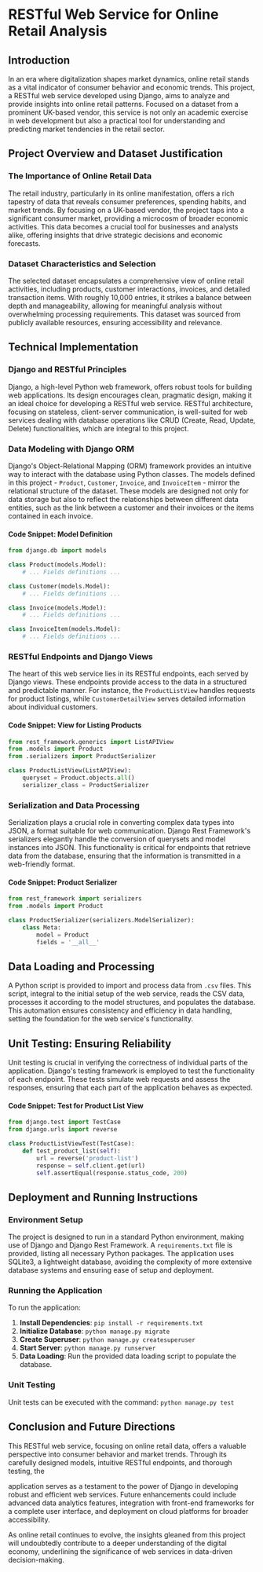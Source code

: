 
# RESTful Web Service for Online Retail Analysis

## Introduction

In an era where digitalization shapes market dynamics, online retail stands as a vital indicator of consumer behavior and economic trends. This project, a RESTful web service developed using Django, aims to analyze and provide insights into online retail patterns. Focused on a dataset from a prominent UK-based vendor, this service is not only an academic exercise in web development but also a practical tool for understanding and predicting market tendencies in the retail sector.

## Project Overview and Dataset Justification

### The Importance of Online Retail Data

The retail industry, particularly in its online manifestation, offers a rich tapestry of data that reveals consumer preferences, spending habits, and market trends. By focusing on a UK-based vendor, the project taps into a significant consumer market, providing a microcosm of broader economic activities. This data becomes a crucial tool for businesses and analysts alike, offering insights that drive strategic decisions and economic forecasts.

### Dataset Characteristics and Selection

The selected dataset encapsulates a comprehensive view of online retail activities, including products, customer interactions, invoices, and detailed transaction items. With roughly 10,000 entries, it strikes a balance between depth and manageability, allowing for meaningful analysis without overwhelming processing requirements. This dataset was sourced from publicly available resources, ensuring accessibility and relevance.

## Technical Implementation

### Django and RESTful Principles

Django, a high-level Python web framework, offers robust tools for building web applications. Its design encourages clean, pragmatic design, making it an ideal choice for developing a RESTful web service. RESTful architecture, focusing on stateless, client-server communication, is well-suited for web services dealing with database operations like CRUD (Create, Read, Update, Delete) functionalities, which are integral to this project.

### Data Modeling with Django ORM

Django's Object-Relational Mapping (ORM) framework provides an intuitive way to interact with the database using Python classes. The models defined in this project - `Product`, `Customer`, `Invoice`, and `InvoiceItem` - mirror the relational structure of the dataset. These models are designed not only for data storage but also to reflect the relationships between different data entities, such as the link between a customer and their invoices or the items contained in each invoice.

#### Code Snippet: Model Definition

```python
from django.db import models

class Product(models.Model):
    # ... Fields definitions ...

class Customer(models.Model):
    # ... Fields definitions ...

class Invoice(models.Model):
    # ... Fields definitions ...

class InvoiceItem(models.Model):
    # ... Fields definitions ...
```

### RESTful Endpoints and Django Views

The heart of this web service lies in its RESTful endpoints, each served by Django views. These endpoints provide access to the data in a structured and predictable manner. For instance, the `ProductListView` handles requests for product listings, while `CustomerDetailView` serves detailed information about individual customers.

#### Code Snippet: View for Listing Products

```python
from rest_framework.generics import ListAPIView
from .models import Product
from .serializers import ProductSerializer

class ProductListView(ListAPIView):
    queryset = Product.objects.all()
    serializer_class = ProductSerializer
```

### Serialization and Data Processing

Serialization plays a crucial role in converting complex data types into JSON, a format suitable for web communication. Django Rest Framework's serializers elegantly handle the conversion of querysets and model instances into JSON. This functionality is critical for endpoints that retrieve data from the database, ensuring that the information is transmitted in a web-friendly format.

#### Code Snippet: Product Serializer

```python
from rest_framework import serializers
from .models import Product

class ProductSerializer(serializers.ModelSerializer):
    class Meta:
        model = Product
        fields = '__all__'
```

## Data Loading and Processing

A Python script is provided to import and process data from `.csv` files. This script, integral to the initial setup of the web service, reads the CSV data, processes it according to the model structures, and populates the database. This automation ensures consistency and efficiency in data handling, setting the foundation for the web service's functionality.

## Unit Testing: Ensuring Reliability

Unit testing is crucial in verifying the correctness of individual parts of the application. Django's testing framework is employed to test the functionality of each endpoint. These tests simulate web requests and assess the responses, ensuring that each part of the application behaves as expected.

#### Code Snippet: Test for Product List View

```python
from django.test import TestCase
from django.urls import reverse

class ProductListViewTest(TestCase):
    def test_product_list(self):
        url = reverse('product-list')
        response = self.client.get(url)
        self.assertEqual(response.status_code, 200)
```

## Deployment and Running Instructions

### Environment Setup

The project is designed to run in a standard Python environment, making use of Django and Django Rest Framework. A `requirements.txt` file is provided, listing all necessary Python packages. The application uses SQLite3, a lightweight database, avoiding the complexity of more extensive database systems and ensuring ease of setup and deployment.

### Running the Application

To run the application:

1. **Install Dependencies**: `pip install -r requirements.txt`
2. **Initialize Database**: `python manage.py migrate`
3. **Create Superuser**: `python manage.py createsuperuser`
4. **Start Server**: `python manage.py runserver`
5. **Data Loading**: Run the provided data loading script to populate the database.

### Unit Testing

Unit tests can be executed with the command: `python manage.py test`

## Conclusion and Future Directions

This RESTful web service, focusing on online retail data, offers a valuable perspective into consumer behavior and market trends. Through its carefully designed models, intuitive RESTful endpoints, and thorough testing, the

 application serves as a testament to the power of Django in developing robust and efficient web services. Future enhancements could include advanced data analytics features, integration with front-end frameworks for a complete user interface, and deployment on cloud platforms for broader accessibility.

As online retail continues to evolve, the insights gleaned from this project will undoubtedly contribute to a deeper understanding of the digital economy, underlining the significance of web services in data-driven decision-making.
